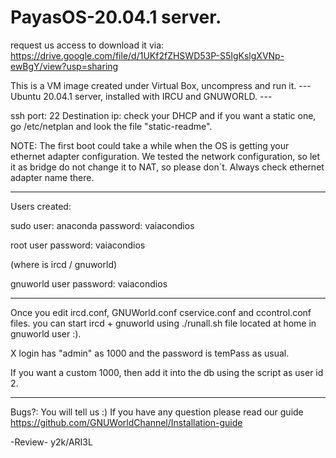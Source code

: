 # PayasOS-20.04.1 server.

request us access to download it
via: https://drive.google.com/file/d/1UKf2fZHSWD53P-S5IgKslgXVNp-ewBgY/view?usp=sharing

This is a VM image created under Virtual Box, uncompress and run it.
--- Ubuntu 20.04.1 server, installed with IRCU and GNUWORLD. ---

ssh port: 22 Destination ip: check your DHCP and if you want
a static one, go /etc/netplan and look the file "static-readme".

NOTE: The first boot could take a while when the OS is
getting your ethernet adapter configuration.
We tested the network configuration, so let it as bridge
do not change it to NAT, so please don´t. 
Always check ethernet adapter name there.

------------------------------------------
Users created: 

sudo user: anaconda
password: vaiacondios

root user
password: vaiacondios

(where is ircd / gnuworld)

gnuworld user
password: vaiacondios

------------------------------------------
Once you edit ircd.conf, GNUWorld.conf
cservice.conf and ccontrol.conf files.
you can start ircd + gnuworld using
./runall.sh file located at home in
gnuworld user :).

X login has "admin" as 1000 and the password
is temPass as usual.

If you want a custom 1000, then add it into the db
using the script as user id 2. 

------------------------------------------
Bugs?: You will tell us :)
If you have any question please read our guide
https://github.com/GNUWorldChannel/Installation-guide

-Review- y2k/ARI3L
